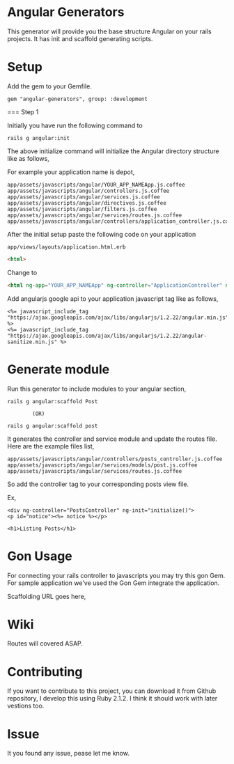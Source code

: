 # Angular Generators

This generator will provide you the base structure Angular on your
rails projects. It has init and scaffold generating scripts.

# Setup

Add the gem to your Gemfile.

`gem "angular-generators", group: :development`

=== Step 1

Initially you have run the following command to

`rails g angular:init`

The above initialize command will initialize the Angular directory
structure like as follows,

For example your application name is depot,

```
app/assets/javascripts/angular/YOUR_APP_NAMEApp.js.coffee
app/assets/javascripts/angular/controllers.js.coffee
app/assets/javascripts/angular/services.js.coffee
app/assets/javascripts/angular/directives.js.coffee
app/assets/javascripts/angular/filters.js.coffee
app/assets/javascripts/angular/services/routes.js.coffee
app/assets/javascripts/angular/controllers/application_controller.js.coffee
```

After the initial setup paste the following code on your application

`app/views/layouts/application.html.erb`

``` html
<html>
```
Change to

``` html
<html ng-app="YOUR_APP_NAMEApp" ng-controller="ApplicationController" ng-init="initialize()">
```

Add angularjs google api to your application javascript tag like as
follows,

``` erb
<%= javascript_include_tag "https://ajax.googleapis.com/ajax/libs/angularjs/1.2.22/angular.min.js" %>
<%= javascript_include_tag "https://ajax.googleapis.com/ajax/libs/angularjs/1.2.22/angular-sanitize.min.js" %>
```

# Generate module

Run this generator to include modules to your angular section,

```
rails g angular:scaffold Post

        (OR)

rails g angular:scaffold post

```
It generates the controller and service module and update the routes
file. Here are the example files list,

```
app/assets/javascripts/angular/controllers/posts_controller.js.coffee
app/assets/javascripts/angular/services/models/post.js.coffee
app/assets/javascripts/angular/services/routes.js.coffee
```

So add the controller tag to your corresponding posts view file.

Ex,

``` erb
<div ng-controller="PostsController" ng-init="initialize()">
<p id="notice"><%= notice %></p>

<h1>Listing Posts</h1>
```

# Gon Usage

For connecting your rails controller to javascripts you may try this
gon Gem. For sample application we've used the Gon Gem integrate the
application.

Scaffolding URL goes here,


# Wiki

Routes will covered ASAP.

# Contributing

If you want to contribute to this project, you can download it from
Github repository, I develop this using Ruby 2.1.2. I think it should
work with later vestions too.

# Issue

It you found any issue, pease let me know.



